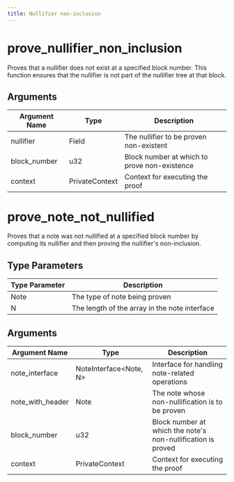 ```yaml
---
title: Nullifier non-inclusion
---
```


# prove_nullifier_non_inclusion
Proves that a nullifier does not exist at a specified block number. This function ensures that the nullifier is not part of the nullifier tree at that block.

## Arguments
| Argument Name | Type           | Description                                      |
|---------------|----------------|--------------------------------------------------|
| nullifier     | Field          | The nullifier to be proven non-existent         |
| block_number  | u32            | Block number at which to prove non-existence    |
| context       | PrivateContext | Context for executing the proof                 |

# prove_note_not_nullified
Proves that a note was not nullified at a specified block number by computing its nullifier and then proving the nullifier's non-inclusion.

## Type Parameters
| Type Parameter | Description                                      |
|----------------|--------------------------------------------------|
| Note           | The type of note being proven                    |
| N              | The length of the array in the note interface    |

## Arguments
| Argument Name    | Type                    | Description                                        |
|------------------|-------------------------|----------------------------------------------------|
| note_interface   | NoteInterface<Note, N>  | Interface for handling note-related operations     |
| note_with_header | Note                    | The note whose non-nullification is to be proven   |
| block_number     | u32                     | Block number at which the note's non-nullification is proved |
| context          | PrivateContext          | Context for executing the proof                    |
